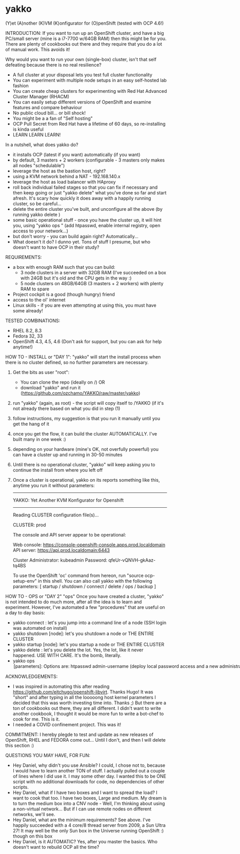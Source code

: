 # yakko

(Y)et (A)nother (K)VM (K)onfigurator for (O)penShift  (tested with OCP 4.6!)

INTRODUCTION:
If you want to run up an OpenShift cluster, and have a big PC/small server (mine is a i7-7700 w/64GB RAM) then this might be for you. There are plenty of cookbooks out there and they require that you do a lot of manual work. This avoids it!

Why would you want to run your own (single-box) cluster, isn't that self defeating because there is no real resilience?
- A full cluster at your disposal lets you test full cluster functionality
- You can experiment with multiple node setups in an easy self-hosted lab fashion
- You can create cheap clusters for experimenting with Red Hat Advanced Cluster Manager (RHACM)
- You can easily setup different versions of OpenShift and examine features and compare behaviour 
- No public cloud bill... or bill shock! 
- You might be a a fan of "Self hosting"
- OCP Pull Secret from Red Hat have a lifetime of 60 days, so re-installing is kinda useful
- LEARN LEARN LEARN!

In a nutshell, what does yakko do? 
- it installs OCP (latest if you want) automatically (if you want)
- by default, 3 masters + 2 workers (configurable - 3 masters only makes all nodes "schedulable")
- leverage the host as the bastion host, right?
- using a KVM network behind a NAT - 192.168.140.x 
- leverage the host as load balancer with HAproxy
- roll back individual failed stages so that you can fix if necessary and then keep going or just "yakko delete" what you've done so far and start afresh. It's scary how quickly it does away with a happily running cluster, so be careful...
- delete the entire cluster you've built, and unconfigure all the above (by running yakko delete <cluster-name>)
- some basic operational stuff - once you have the cluster up, it will hint you, using "yakko ops <command>"
  (add htpasswd, enable internal registry, open access to your network...)
- but don't worry - you can build again right? Automatically...
- What doesn't it do? I dunno yet. Tons of stuff I presume, but who doesn't want to have OCP in their study?


REQUIREMENTS:
- a box with enough RAM such that you can build:
    - 3 node clusters in a server with 32GB RAM (I've succeeded on a box with 24GB but it's old and the CPU gets in the way :)
    - 5 node clusters on 48GB/64GB (3 masters + 2 workers) with plenty RAM to spare
- Project cockpit is a good (though hungry) friend
- access to the ol' internet
- Linux skills - if you are even attempting at using this, you must have some already!


TESTED COMBINATIONS:
- RHEL 8.2, 8.3
- Fedora 32, 33
- OpenShift 4.3, 4.5, 4.6 
(Don't ask for support, but you can ask for help anytime!)

HOW TO - INSTALL or "DAY 1":
"yakko" will start the install process when there is no cluster defined, so no further parameters are necessary.
1) Get the bits as user "root":
    - You can clone the repo (ideally on /) OR  
    - download "yakko" and run it (https://github.com/ozchamo/YAKKO/raw/master/yakko) 
2) run "yakko" (again, as root) - the script will copy itself to /YAKKO (if it's not already there based on what you did in step (1)
3) follow instructions, my suggestion is that you run it manually until you get the hang of it
4) once you get the flow, it can build the cluster AUTOMATICALLY. I've built many in one week :)
5) depending on your hardware (mine's OK, not overfully powerful) you can have a cluster up and running in 30-50 minutes
6) Until there is no operational cluster, "yakko" will keep asking you to continue the install from where you left off
7) Once a cluster is operational, yakko on its reports something like this, anytime you run it without parameters:

     _______________________________________________________________________________________

      YAKKO: Yet Another KVM Konfigurator for Openshift
     _______________________________________________________________________________________

     Reading CLUSTER configuration file(s)...

     CLUSTER: prod

     The console and API server appear to be operational:

     Web console:  https://console-openshift-console.apps.prod.localdomain
     API server:   https://api.prod.localdomain:6443

     Cluster Administrator: kubeadmin
     Password:   qfeUr-vQNVH-gkAaz-tq4BS

     To use the OpenShift 'oc' command from hereon, run "source ocp-setup-env" in this shell.
     You can also call yakko with the following parameters: [ startup / shutdown / connect / delete / ops / backup ]


HOW TO - OPS or "DAY 2" "ops"
Once you have created a cluster, "yakko" is not intended to do much more, after all the idea is to learn and experiment. However, I've automated a few "procedures" that are useful on a day to day basis:
- yakko connect <node>: let's you jump into a command line of a node (SSH login was automated on install)
- yakko shutdown [node]: let's you shutdown a node or THE ENTIRE CLUSTER
- yakko startup [node]: let's you startup a node or THE ENTIRE CLUSTER
- yakko delete <cluster-name>: let's you delete the lot. Yes, the lot, like it never happened. USE WITH CARE. It's the bomb, literally.
- yakko ops <OPTION> [parameters]:
    Options are:
    - htpasswd admin-username (deploy local password access and a new administrator)
    - useradd username (add a new user to local password DB)
    - userdelete username (delete an existing user from the local password DB)
    - localregistry (enable a local registry so you can actually use the cluster...)
    - openaccess (enable the cluster to be accessed/used by other machines in your network (via changing HA proxy)


ACKNOWLEDGEMENTS: 
- I was inspired in automating this after reading https://github.com/eitchugo/openshift-libvirt. Thanks Hugo! 
It was "short" and after typing in all the looooong host kernel parameters I decided that this was worth investing time into. Thanks ;)
But there are a ton of cookbooks out there, they are all different. I didn't want to write another cookbook, I thought it would be more fun to write a bot-chef to cook for me. This is it.
- I needed a COVID confinement project. This was it!


COMMITMENT:
I hereby plegde to test and update as new releases of OpenShift, RHEL and FEDORA come out... Until I don't, and then I will delete this section :)


QUESTIONS YOU MAY HAVE, FOR FUN:
- Hey Daniel, why didn't you use Ansible? 
I could, I chose not to, because I would have to learn another TON of stuff. I actually pulled out a couple of lines where I did use it. I may some other day. I wanted this to be ONE script with no additional downloads for code, no dependencies of other scripts.
- Hey Daniel, what if I have two boxes and I want to spread the load?
I want to cook that too. I have two boxes, Large and medium. My dream is to turn the medium box into a CNV node - Well, I'm thinking about using a non-virtual network... But if I can use remote nodes on different networks, we'll see.
- Hey Daniel, what are the minimum requirements?
See above. I've happily succeeded with a 4 core/8 thread server from 2009, a Sun Ultra 27! It may well be the only Sun box in the Universe running OpenShift :) though on this box 
- Hey Daniel, is it AUTOMATIC?
Yes, after you master the basics. Who doesn't want to rebuild OCP all the time?

